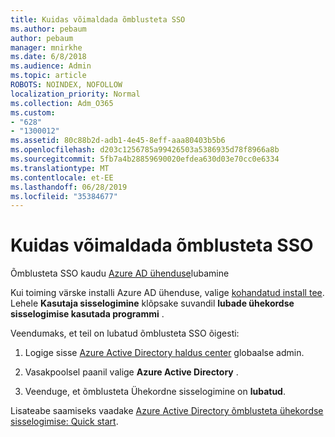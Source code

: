 ```yaml
---
title: Kuidas võimaldada õmblusteta SSO
ms.author: pebaum
author: pebaum
manager: mnirkhe
ms.date: 6/8/2018
ms.audience: Admin
ms.topic: article
ROBOTS: NOINDEX, NOFOLLOW
localization_priority: Normal
ms.collection: Adm_O365
ms.custom:
- "628"
- "1300012"
ms.assetid: 80c88b2d-adb1-4e45-8eff-aaa80403b5b6
ms.openlocfilehash: d203c1256785a99426503a5386935d78f8966a8b
ms.sourcegitcommit: 5fb7a4b28859690020efdea630d03e70cc0e6334
ms.translationtype: MT
ms.contentlocale: et-EE
ms.lasthandoff: 06/28/2019
ms.locfileid: "35384677"
---
```

# <a name="how-to-enable-seamless-sso"></a>Kuidas võimaldada õmblusteta SSO

Õmblusteta SSO kaudu [Azure AD ühenduse](https://docs.microsoft.com/azure/active-directory/connect/active-directory-aadconnect)lubamine
  
Kui toiming värske installi Azure AD ühenduse, valige [kohandatud install tee](https://docs.microsoft.com/azure/active-directory/connect/active-directory-aadconnect-get-started-custom). Lehele **Kasutaja sisselogimine** klõpsake suvandil **lubade ühekordse sisselogimise kasutada programmi** .
  
Veendumaks, et teil on lubatud õmblusteta SSO õigesti:
  
1. Logige sisse [Azure Active Directory haldus center](https://aad.portal.azure.com) globaalse admin.

2. Vasakpoolsel paanil valige **Azure Active Directory** .

3. Veenduge, et õmblusteta Ühekordne sisselogimine on **lubatud**.

Lisateabe saamiseks vaadake [Azure Active Directory õmblusteta ühekordse sisselogimise: Quick start](https://docs.microsoft.com/azure/active-directory/connect/active-directory-aadconnect-sso-quick-start).
  